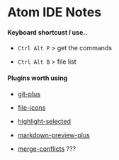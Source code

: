 # Atom IDE Notes

#### Keyboard shortcust *I* use..

* `Ctrl Alt P` > get the commands

* `Ctrl Alt B` > file list

#### Plugins worth using

* [git-plus](https://atom.io/packages/git-plus)

* [file-icons](https://atom.io/packages/file-icons)

* [highlight-selected](https://atom.io/packages/highlight-selected)

* [markdown-preview-plus](https://atom.io/packages/markdown-preview-plus)

* [merge-conflicts](https://atom.io/packages/merge-conflicts) ???
